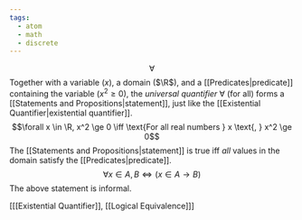 ```yaml
---
tags:
  - atom
  - math
  - discrete
---
```

$$\forall$$
Together with a variable ($x$), a domain ($\R$), and a [[Predicates|predicate]] containing the variable ($x^2 \ge 0$), the *universal quantifier* $\forall$ (for all) forms a [[Statements and Propositions|statement]], just like the [[Existential Quantifier|existential quantifier]].
$$\forall x \in \R, x^2 \ge 0 \iff \text{For all real numbers } x \text{, } x^2 \ge 0$$
The [[Statements and Propositions|statement]] is true iff *all* values in the domain satisfy the [[Predicates|predicate]].
$$\forall x \in A, B \iff (x \in A \to B)$$
The above statement is informal.

\[[[Existential Quantifier]], [[Logical Equivalence]]\]